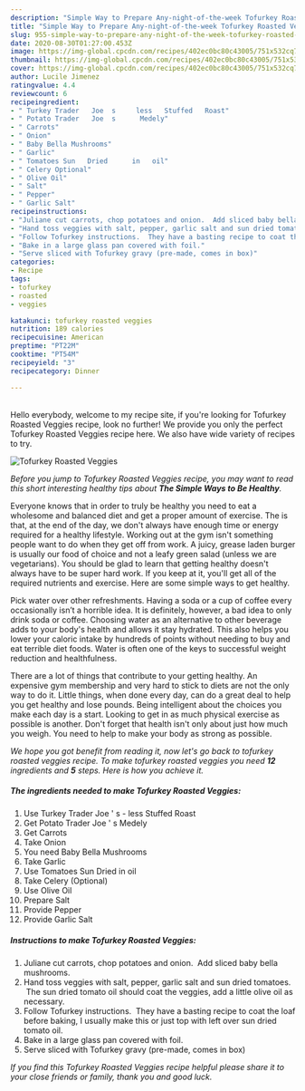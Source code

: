 ```yaml
---
description: "Simple Way to Prepare Any-night-of-the-week Tofurkey Roasted Veggies"
title: "Simple Way to Prepare Any-night-of-the-week Tofurkey Roasted Veggies"
slug: 955-simple-way-to-prepare-any-night-of-the-week-tofurkey-roasted-veggies
date: 2020-08-30T01:27:00.453Z
image: https://img-global.cpcdn.com/recipes/402ec0bc80c43005/751x532cq70/tofurkey-roasted-veggies-recipe-main-photo.jpg
thumbnail: https://img-global.cpcdn.com/recipes/402ec0bc80c43005/751x532cq70/tofurkey-roasted-veggies-recipe-main-photo.jpg
cover: https://img-global.cpcdn.com/recipes/402ec0bc80c43005/751x532cq70/tofurkey-roasted-veggies-recipe-main-photo.jpg
author: Lucile Jimenez
ratingvalue: 4.4
reviewcount: 6
recipeingredient:
- " Turkey Trader   Joe  s     less   Stuffed   Roast"
- " Potato Trader   Joe  s      Medely"
- " Carrots"
- " Onion"
- " Baby Bella Mushrooms"
- " Garlic"
- " Tomatoes Sun   Dried      in   oil"
- " Celery Optional"
- " Olive Oil"
- " Salt"
- " Pepper"
- " Garlic Salt"
recipeinstructions:
- "Juliane cut carrots, chop potatoes and onion.  Add sliced baby bella mushrooms."
- "Hand toss veggies with salt, pepper, garlic salt and sun dried tomatoes.  The sun dried tomato oil should coat the veggies, add a little olive oil as necessary."
- "Follow Tofurkey instructions.  They have a basting recipe to coat the loaf before baking, I usually make this or just top with left over sun dried tomato oil."
- "Bake in a large glass pan covered with foil."
- "Serve sliced with Tofurkey gravy (pre-made, comes in box)"
categories:
- Recipe
tags:
- tofurkey
- roasted
- veggies

katakunci: tofurkey roasted veggies 
nutrition: 189 calories
recipecuisine: American
preptime: "PT22M"
cooktime: "PT54M"
recipeyield: "3"
recipecategory: Dinner

---
```

<br>
Hello everybody, welcome to my recipe site, if you're looking for Tofurkey Roasted Veggies recipe, look no further! We provide you only the perfect Tofurkey Roasted Veggies recipe here. We also have wide variety of recipes to try.
<br>


![Tofurkey Roasted Veggies](https://img-global.cpcdn.com/recipes/402ec0bc80c43005/751x532cq70/tofurkey-roasted-veggies-recipe-main-photo.jpg)

<i>Before you jump to Tofurkey Roasted Veggies recipe, you may want to read this short interesting healthy tips about <strong>The Simple Ways to Be Healthy</strong>.</i>

Everyone knows that in order to truly be healthy you need to eat a wholesome and balanced diet and get a proper amount of exercise. The  is that, at the end of the day, we don't always have enough time or energy required for a healthy lifestyle. Working out at the gym isn't something people want to do when they get off from work. A juicy, grease laden burger is usually our food of choice and not a leafy green salad (unless we are vegetarians). You should be glad to learn that getting healthy doesn't always have to be super hard work. If you keep at it, you'll get all of the required nutrients and exercise. Here are some simple ways to get healthy.

Pick water over other refreshments. Having a soda or a cup of coffee every occasionally isn’t a horrible idea. It is definitely, however, a bad idea to only drink soda or coffee. Choosing water as an alternative to other beverage adds to your body's health and allows it stay hydrated. This also helps you lower your caloric intake by hundreds of points without needing to buy and eat terrible diet foods. Water is often one of the keys to successful weight reduction and healthfulness.

There are a lot of things that contribute to your getting healthy. An expensive gym membership and very hard to stick to diets are not the only way to do it. Little things, when done every day, can do a great deal to help you get healthy and lose pounds. Being intelligent about the choices you make each day is a start. Looking to get in as much physical exercise as possible is another. Don't forget that health isn't only about just how much you weigh. You need to help to make your body as strong as possible. 


<i>We hope you got benefit from reading it, now let's go back to tofurkey roasted veggies recipe. To make tofurkey roasted veggies you need <strong>12</strong> ingredients and <strong>5</strong> steps. Here is how you achieve it.
</i>

##### The ingredients needed to make Tofurkey Roasted Veggies:

1. Use  Turkey Trader   Joe &#39; s    - less   Stuffed   Roast
1. Get  Potato Trader   Joe &#39; s      Medely
1. Get  Carrots
1. Take  Onion
1. You need  Baby Bella Mushrooms
1. Take  Garlic
1. Use  Tomatoes Sun   Dried      in   oil
1. Take  Celery (Optional)
1. Use  Olive Oil
1. Prepare  Salt
1. Provide  Pepper
1. Provide  Garlic Salt


##### Instructions to make Tofurkey Roasted Veggies:

1. Juliane cut carrots, chop potatoes and onion.  Add sliced baby bella mushrooms.
1. Hand toss veggies with salt, pepper, garlic salt and sun dried tomatoes.  The sun dried tomato oil should coat the veggies, add a little olive oil as necessary.
1. Follow Tofurkey instructions.  They have a basting recipe to coat the loaf before baking, I usually make this or just top with left over sun dried tomato oil.
1. Bake in a large glass pan covered with foil.
1. Serve sliced with Tofurkey gravy (pre-made, comes in box)


<i>If you find this Tofurkey Roasted Veggies recipe helpful please share it to your close friends or family, thank you and good luck.</i>

